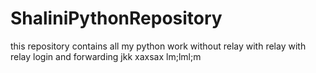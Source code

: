 # ShaliniPythonRepository
this repository contains all my python work
without relay
with relay
with relay login and forwarding
jkk
xaxsax
lm;lml;m
